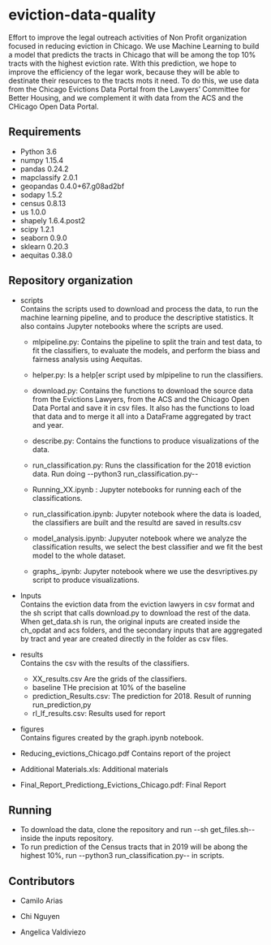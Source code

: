 # eviction-data-quality
Effort to improve the legal outreach activities of Non Profit organization focused in reducing eviction in Chicago. We use Machine Learning to build a model that predicts the tracts in Chicago that will be among the top 10% tracts with the highest eviction rate. With this prediction, we hope to improve the efficiency of the legar work, because they will be able to destinate their resources to the tracts mots it need. To do this, we use data from the Chicago Evictions Data Portal from the Lawyers’ Committee for Better Housing, and we complement it with data from the ACS and the CHicago Open Data Portal.


## Requirements
- Python 3.6
- numpy 1.15.4
- pandas 0.24.2
- mapclassify 2.0.1
- geopandas 0.4.0+67.g08ad2bf
- sodapy 1.5.2
- census 0.8.13
- us 1.0.0 
- shapely 1.6.4.post2
- scipy 1.2.1
- seaborn 0.9.0
- sklearn 0.20.3 
- aequitas 0.38.0

## Repository organization

- scripts\
Contains the scripts used to download and process the data, to run the machine learning pipeline, and to produce the descriptive statistics. It also contains Jupyter notebooks where the scripts are used.
	- mlpipeline.py: Contains the pipeline to split the train and test data, to fit the classifiers, to evaluate the models, and perform the biass and fairness analysis using Aequitas.

	- helper.py: Is a help[er script used by mlpipeline to run the classifiers.

	- download.py: Contains the functions to download the source data from the Evictions Lawyers, from the ACS and the Chicago Open Data Portal and save it in csv files. It also has the functions to load that data and to merge it all into a DataFrame aggregated by tract and year.

	- describe.py: Contains the functions to produce visualizations of the data.

	- run_classification.py: Runs the classification for the 2018 eviction data. Run doing --python3 run_classification.py--

	- Running_XX.ipynb : Jupyter notebooks for running each of the classifications.

	- run_classification.ipynb: Jupyter notebook where the data is loaded, the classifiers are built and the resultd are saved in results.csv

	- model_analysis.ipynb: Jupyuter notebook where we analyze the classification results, we select the best classifier and we fit the best model to the whole dataset.

	- graphs_.ipynb: Jupyter notebook where we use the desvriptives.py script to produce visualizations.

- Inputs\
Contains the eviction data from the eviction lawyers in csv format and the sh script that calls download.py to download the rest of the data. When get_data.sh is run, the original inputs are created inside the ch_opdat and acs folders, and the secondary inputs that are aggregated by tract and year are created directly in the folder as csv files.

- results\
Contains the csv with the results of the classifiers.
	- XX_results.csv Are the grids of the classifiers.
	- baseline THe precision at 10% of the baseline
	- prediction_Results.csv: The prediction for 2018. Result of running run_prediction,py
	- rl_lf_results.csv: Results used for report

- figures\
Contains figures created by the graph.ipynb notebook.

- Reducing_evictions_Chicago.pdf
Contains report of the project

- Additional Materials.xls: Additional materials

- Final_Report_Predictiong_Evictions_Chicago.pdf: Final Report

## Running
- To download the data, clone the repository and run --sh get_files.sh-- inside the inputs repository.
- To run prediction of the Census tracts that in 2019 will be abong the highest 10%, run --python3 run_classification.py-- in scripts.

## Contributors
- Camilo Arias

- Chi Nguyen

- Angelica Valdiviezo

